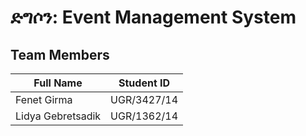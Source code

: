 # ድግሶን: Event Management System

## Team Members

| Full Name       | Student ID     |
|----------------|---------------|
| Fenet Girma    | UGR/3427/14      |
| Lidya Gebretsadik | UGR/1362/14  |
